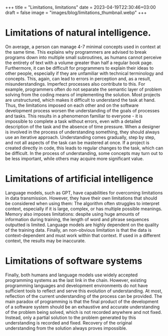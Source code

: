 +++
title = "Limitations, limitations"
date = 2023-04-19T22:30:46+03:00
draft = false
image = "images/blog/limitations_thumbnail.webp"
+++

# Limitations of natural intelligence.
On average, a person can manage 4-7 minimal concepts used in context at the same time. This explains why programmers are advised to break programs down into multiple small subroutines, as humans cannot perceive the entirety of text with a volume greater than half a regular book page.
Furthermore, it can be difficult for programmers to explain their ideas to other people, especially if they are unfamiliar with technical terminology and concepts. This, again, can lead to errors in perception and, as a result, misunderstandings.
Imperfect processes also contribute to this. For example, programmers often do not separate the semantic layer of problem solving from the coding means of implementing the solution. Most projects are unstructured, which makes it difficult to understand the task at hand.
Thus, the limitations imposed on each other and on the software development process worsen the understanding of the goals of processes and tasks. This results in a phenomenon familiar to everyone - it is impossible to complete a task without errors, even with a detailed description of the task and the absence of time pressure.
When a designer is involved in the process of understanding something, they should always use an iterative approach. Understanding comes gradually, step by step, and not all aspects of the task can be mastered at once. If a project is created directly in code, this leads to regular changes to the task, which can be difficult. In the process of understanding, some concepts may turn out to be less important, while others may acquire more significant value.

# Limitations of artificial intelligence

Language models, such as GPT, have capabilities for overcoming limitations in data transmission. However, they have their own limitations that should be considered when using them:
The algorithm often struggles to interpret context, especially if it is large, complex, or has multiple possible meanings.
Memory also imposes limitations: despite using huge amounts of information during training, the length of word and phrase sequences outputted is limited.
Language models are highly dependent on the quality of the training data.
Finally, an non-obvious limitation is that the data is context-dependent and must work within that context. If used in a different context, the results may be inaccurate.

# Limitations of software systems
Finally, both humans and language models use widely accepted programming systems as the last link in the chain.
However, existing programming languages and development environments do not have sufficient tools to reflect and serve this evolution of understanding. At most, reflection of the current understanding of the process can be provided.
The main paradox of programming is that the final product of the development of a software system should be an exhaustive and accurate understanding of the problem being solved, which is not recorded anywhere and not fixed. Instead, only a partial solution to the problem generated by this understanding is recorded and fixed. Recovery of the original understanding from the solution always proves impossible.